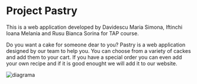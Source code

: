 # Project Pastry
This is a web application developed by Davidescu Maria Simona, Iftinchi Ioana Melania and Rusu Bianca Sorina for TAP course.

Do you want a cake for someone dear to you? Pastry is a web application designed by our team to help you. You can choose from a variety of cackes and add them to your cart. 
If you have a special order you can even add your own recipe and if it is good enought we will add it to our website.

![diagrama](https://user-images.githubusercontent.com/76125731/118370084-bde88000-b5ae-11eb-9acb-604c9cc86503.png)
